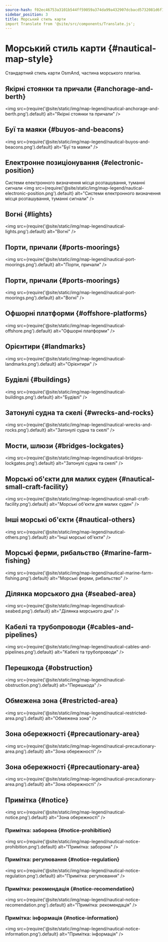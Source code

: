 ```yaml
---
source-hash: f02ec46753a3101b544ff59059a374da99a432907dcbacd5732081d6f1f151e5
sidebar_position: 3
title: Морський стиль карти
import Translate from '@site/src/components/Translate.js';
---
```


# Морський стиль карти {#nautical-map-style}
Стандартний стиль карти OsmAnd, частина морського плагіна.
<Translate android="yes" id="nautical_render_descr" />

## Якірні стоянки та причали {#anchorage-and-berth}
<img src={require('@site/static/img/map-legend/nautical-anchorage-and-berth.png').default} alt="Якірні стоянки та причали" />

## Буї та маяки {#buyos-and-beacons}
<img src={require('@site/static/img/map-legend/nautical-buyos-and-beacons.png').default} alt="Буї та маяки" />

## Електронне позиціонування {#electronic-position}
Системи електронного визначення місця розташування, туманні сигнали
<img src={require('@site/static/img/map-legend/nautical-electronic-position.png').default} alt="Системи електронного визначення місця розташування, туманні сигнали" />

## Вогні {#lights}

<img src={require('@site/static/img/map-legend/nautical-lights.png').default} alt="Вогні" />

## Порти, причали {#ports-moorings}
<img src={require('@site/static/img/map-legend/nautical-port-moorings.png').default} alt="Порти, причали" />

## Порти, причали {#ports-moorings}
<img src={require('@site/static/img/map-legend/nautical-port-moorings.png').default} alt="Вогні" />

## Офшорні платформи {#offshore-platforms}
<img src={require('@site/static/img/map-legend/nautical-offshore.png').default} alt="Офшорні платформи" />

## Орієнтири {#landmarks}
<img src={require('@site/static/img/map-legend/nautical-landmarks.png').default} alt="Орієнтири" />

## Будівлі {#buildings}
<img src={require('@site/static/img/map-legend/nautical-buildings.png').default} alt="Будівлі" />

## Затонулі судна та скелі {#wrecks-and-rocks}
<img src={require('@site/static/img/map-legend/nautical-wrecks-and-rocks.png').default} alt="Затонулі судна та скелі" />

## Мости, шлюзи {#bridges-lockgates}
<img src={require('@site/static/img/map-legend/nautical-bridges-lockgates.png').default} alt="Затонулі судна та скелі" />


## Морські об'єкти для малих суден {#nautical-small-craft-facility}
<img src={require('@site/static/img/map-legend/nautical-small-craft-facility.png').default} alt="Морські об'єкти для малих суден" />

## Інші морські об'єкти {#nautical-others}
<img src={require('@site/static/img/map-legend/nautical-others.png').default} alt="Інші морські об'єкти" />

## Морські ферми, рибальство {#marine-farm-fishing}
<img src={require('@site/static/img/map-legend/nautical-marine-farm-fishing.png').default} alt="Морські ферми, рибальство" />

## Ділянка морського дна {#seabed-area}
<img src={require('@site/static/img/map-legend/nautical-seabed.png').default} alt="Ділянка морського дна" />


## Кабелі та трубопроводи {#cables-and-pipelines}
<img src={require('@site/static/img/map-legend/nautical-cables-and-pipelines.png').default} alt="Кабелі та трубопроводи" />


## Перешкода {#obstruction}
<img src={require('@site/static/img/map-legend/nautical-obstruction.png').default} alt="Перешкода" />


## Обмежена зона {#restricted-area}
<img src={require('@site/static/img/map-legend/nautical-restricted-area.png').default} alt="Обмежена зона" />

## Зона обережності {#precautionary-area}
<img src={require('@site/static/img/map-legend/nautical-precautionary-area.png').default} alt="Зона обережності" />

## Зона обережності {#precautionary-area}
<img src={require('@site/static/img/map-legend/nautical-precautionary-area.png').default} alt="Зона обережності" />

## Примітка {#notice}
<img src={require('@site/static/img/map-legend/nautical-notice.png').default} alt="Зона обережності" />

### Примітка: заборона {#notice-prohibition}
<img src={require('@site/static/img/map-legend/nautical-notice-prohibition.png').default} alt="Примітка: заборона" />

### Примітка: регулювання {#notice-regulation}
<img src={require('@site/static/img/map-legend/nautical-notice-regulation.png').default} alt="Примітка: регулювання" />

### Примітка: рекомендація {#notice-recomendation}
<img src={require('@site/static/img/map-legend/nautical-notice-recomendation.png').default} alt="Примітка: рекомендація" />

### Примітка: інформація {#notice-information}
<img src={require('@site/static/img/map-legend/nautical-notice-information.png').default} alt="Примітка: інформація" />